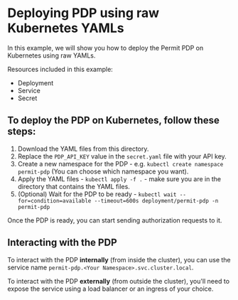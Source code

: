 # Deploying PDP using raw Kubernetes YAMLs
In this example, we will show you how to deploy the Permit PDP on Kubernetes using raw YAMLs.

Resources included in this example:
- Deployment
- Service
- Secret

## To deploy the PDP on Kubernetes, follow these steps:
1. Download the YAML files from this directory.
2. Replace the `PDP_API_KEY` value in the `secret.yaml` file with your API key.
3. Create a new namespace for the PDP - e.g.  `kubectl create namespace permit-pdp` (You can choose which namespace you want).
4. Apply the YAML files - `kubectl apply -f .` - make sure you are in the directory that contains the YAML files.
5. (Optional) Wait for the PDP to be ready - `kubectl wait --for=condition=available --timeout=600s deployment/permit-pdp -n permit-pdp`

Once the PDP is ready, you can start sending authorization requests to it.

## Interacting with the PDP
To interact with the PDP **internally** (from inside the cluster), you can use the service name `permit-pdp.<Your Namespace>.svc.cluster.local`.

To interact with the PDP **externally** (from outside the cluster), you'll need to expose the service using a load balancer or an ingress of your choice.
